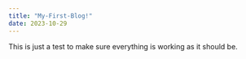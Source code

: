 ```yaml
---
title: "My-First-Blog!"
date: 2023-10-29
---
```

This is just a test to make sure everything is working as it should be.
